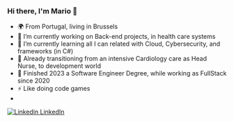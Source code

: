 ### Hi there, I'm Mario 👋

- 🌍 From Portugal, living in Brussels
- 🔭 I’m currently working on Back-end projects, in health care systems
- 🌱 I’m currently learning all I can related with Cloud, Cybersecurity, and frameworks (in C#)
- 🏥 Already transitioning from an intensive Cardiology care as Head Nurse, to development world
- 🏫 Finished 2023 a Software Engineer Degree, while working as FullStack since 2020
- ⚡ Like doing code games
- 
[![Linkedin](https://i.stack.imgur.com/gVE0j.png) LinkedIn]([https://www.linkedin.com/](https://www.linkedin.com/in/mario-carvalho/))
<!--
**MP-C/mp-c** is a ✨ _special_ ✨ repository because its `README.md` (this file) appears on your GitHub profile.

Here are some ideas to get you started:

- 🔭 I’m currently working on ...
- 🌱 I’m currently learning ...
- 👯 I’m looking to collaborate on ...
- 🤔 I’m looking for help with ...
- 💬 Ask me about ...
- 📫 How to reach me: ...
- 😄 Pronouns: ...
- ⚡ Fun fact: ...
-->
